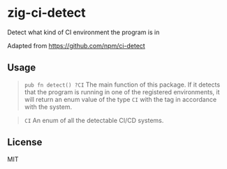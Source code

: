 # zig-ci-detect

Detect what kind of CI environment the program is in

Adapted from https://github.com/npm/ci-detect

## Usage
> `pub fn detect() ?CI`
The main function of this package. If it detects that the program is running in one of the registered environments, it will return an enum value of the type `CI` with the tag in accordance with the system.

> `CI`
An enum of all the detectable CI/CD systems.

## License
MIT
